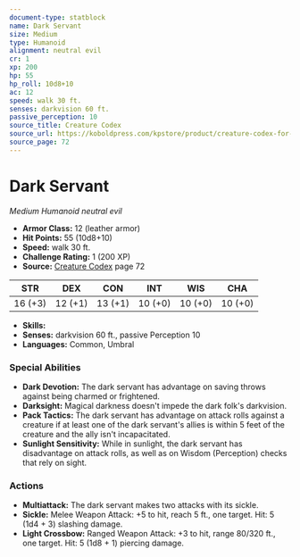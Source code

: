 ```yaml
---
document-type: statblock
name: Dark Servant
size: Medium
type: Humanoid
alignment: neutral evil
cr: 1
xp: 200
hp: 55
hp_roll: 10d8+10
ac: 12
speed: walk 30 ft.
senses: darkvision 60 ft. 
passive_perception: 10
source_title: Creature Codex
source_url: https://koboldpress.com/kpstore/product/creature-codex-for-5th-edition-dnd
source_page: 72
---
```


# Dark Servant

*Medium* *Humanoid* *neutral evil*

- **Armor Class:** 12 (leather armor)
- **Hit Points:** 55 (10d8+10)
- **Speed:** walk 30 ft.
- **Challenge Rating:** 1 (200 XP)
- **Source:** [Creature Codex](https://koboldpress.com/kpstore/product/creature-codex-for-5th-edition-dnd) page 72

| STR | DEX | CON | INT | WIS | CHA |
| --- | --- | --- | --- | --- | --- |
| 16 (+3) | 12 (+1) | 13 (+1) | 10 (+0) | 10 (+0) | 10 (+0) |

- **Skills:** 
- **Senses:** darkvision 60 ft., passive Perception 10
- **Languages:** Common, Umbral

### Special Abilities

- **Dark Devotion:** The dark servant has advantage on saving throws
against being charmed or frightened.
- **Darksight:** Magical darkness doesn't impede the dark folk's darkvision.
- **Pack Tactics:** The dark servant has advantage on attack rolls against a creature if at least one of the dark servant's allies is within 5 feet of the creature and the ally isn't incapacitated.
- **Sunlight Sensitivity:** While in sunlight, the dark servant has disadvantage on attack rolls, as well as on Wisdom (Perception) checks that rely on sight.

### Actions

- **Multiattack:** The dark servant makes two attacks with its sickle.
- **Sickle:** Melee Weapon Attack: +5 to hit, reach 5 ft., one target. Hit: 5 (1d4 + 3) slashing damage.
- **Light Crossbow:** Ranged Weapon Attack: +3 to hit, range 80/320 ft., one target. Hit: 5 (1d8 + 1) piercing damage.
